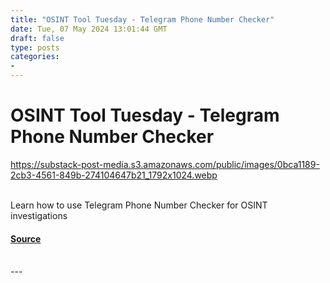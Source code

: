 ```yaml
---
title: "OSINT Tool Tuesday - Telegram Phone Number Checker"
date: Tue, 07 May 2024 13:01:44 GMT
draft: false
type: posts
categories: 
- 
---
```

# OSINT Tool Tuesday - Telegram Phone Number Checker
https://substack-post-media.s3.amazonaws.com/public/images/0bca1189-2cb3-4561-849b-274104647b21_1792x1024.webp
<br/>

<br/>
Learn how to use Telegram Phone Number Checker for OSINT investigations

#### [Source](https://osintnewsletter.com/p/telegram-phone-number-checker)

<br/>
---
